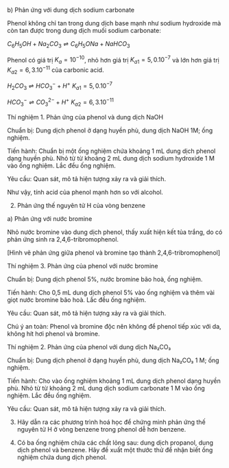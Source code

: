 b) Phản ứng với dung dịch sodium carbonate

Phenol không chỉ tan trong dung dịch base mạnh như sodium hydroxide mà còn tan được trong dung dịch muối sodium carbonate:

$C_6H_5OH + Na_2CO_3 \rightleftharpoons C_6H_5ONa + NaHCO_3$

Phenol có giá trị $K_a = 10^{-10}$, nhỏ hơn giá trị $K_{a1} = 5,0.10^{-7}$ và lớn hơn giá trị $K_{a2} = 6,3.10^{-11}$ của carbonic acid.

$H_2CO_3 \rightleftharpoons HCO_3^- + H^+$
$K_{a1} = 5,0.10^{-7}$

$HCO_3^- \rightleftharpoons CO_3^{2-} + H^+$
$K_{a2} = 6,3.10^{-11}$

Thí nghiệm 1. Phản ứng của phenol và dung dịch NaOH

Chuẩn bị: Dung dịch phenol ở dạng huyền phù, dung dịch NaOH 1M; ống nghiệm.

Tiến hành: Chuẩn bị một ống nghiệm chứa khoảng 1 mL dung dịch phenol dạng huyền phù. Nhỏ từ từ khoảng 2 mL dung dịch sodium hydroxide 1 M vào ống nghiệm. Lắc đều ống nghiệm.

Yêu cầu: Quan sát, mô tả hiện tượng xảy ra và giải thích.

Như vậy, tính acid của phenol mạnh hơn so với alcohol.

2. Phản ứng thế nguyên tử H của vòng benzene

a) Phản ứng với nước bromine

Nhỏ nước bromine vào dung dịch phenol, thấy xuất hiện kết tủa trắng, do có phản ứng sinh ra 2,4,6-tribromophenol.

[Hình vẽ phản ứng giữa phenol và bromine tạo thành 2,4,6-tribromophenol]

Thí nghiệm 3. Phản ứng của phenol với nước bromine

Chuẩn bị: Dung dịch phenol 5%, nước bromine bão hoà, ống nghiệm.

Tiến hành: Cho 0,5 mL dung dịch phenol 5% vào ống nghiệm và thêm vài giọt nước bromine bão hoà. Lắc đều ống nghiệm.

Yêu cầu: Quan sát, mô tả hiện tượng xảy ra và giải thích.

Chú ý an toàn: Phenol và bromine độc nên không để phenol tiếp xúc với da, không hít hơi phenol và bromine.

Thí nghiệm 2. Phản ứng của phenol với dung dịch Na₂CO₃

Chuẩn bị: Dung dịch phenol ở dạng huyền phù, dung dịch Na₂CO₃ 1 M; ống nghiệm.

Tiến hành: Cho vào ống nghiệm khoảng 1 mL dung dịch phenol dạng huyền phù. Nhỏ từ từ khoảng 2 mL dung dịch sodium carbonate 1 M vào ống nghiệm. Lắc đều ống nghiệm.

Yêu cầu: Quan sát, mô tả hiện tượng xảy ra và giải thích.

3. Hãy dẫn ra các phương trình hoá học để chứng minh phản ứng thế nguyên tử H ở vòng benzene trong phenol dễ hơn benzene.

4. Có ba ống nghiệm chứa các chất lỏng sau: dung dịch propanol, dung dịch phenol và benzene. Hãy đề xuất một thước thử để nhận biết ống nghiệm chứa dung dịch phenol.